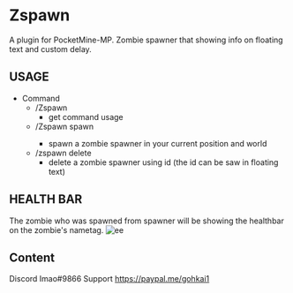 # Zspawn
A plugin for PocketMine-MP.
Zombie spawner that showing info on floating text and custom delay.

## USAGE
- Command
  - /Zspawn
    - get command usage
  - /Zspawn spawn <delay>
    - spawn a zombie spawner in your current position and world
  - /zspawn delete 
    - delete a zombie spawner using id (the id can be saw in floating text)

## HEALTH BAR
The zombie who was spawned from spawner will be showing the healthbar on the zombie's nametag.
![ee](https://user-images.githubusercontent.com/85933240/129470293-88a189f4-efd3-4be3-8a1f-a46bb9005591.PNG)
  
## Content
Discord Imao#9866
Support https://paypal.me/gohkai1
